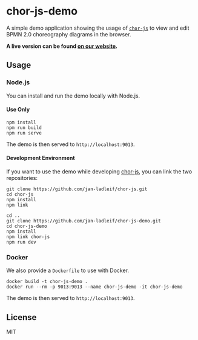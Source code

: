 # chor-js-demo

A simple demo application showing the usage of [`chor-js`](https://github.com/jan-ladleif/chor-js) to view and edit BPMN 2.0 choreography diagrams in the browser.

__A live version can be found [on our website](https://bpt-lab.org/chor-js-demo/).__

## Usage

### Node.js

You can install and run the demo locally with Node.js.

#### Use Only

```shell
npm install
npm run build
npm run serve
```

The demo is then served to `http://localhost:9013`.

#### Development Environment

If you want to use the demo while developing [chor-js](https://github.com/jan-ladleif/chor-js), you can link the two repositories:

```shell
git clone https://github.com/jan-ladleif/chor-js.git
cd chor-js
npm install
npm link

cd ..
git clone https://github.com/jan-ladleif/chor-js-demo.git
cd chor-js-demo
npm install
npm link chor-js
npm run dev
```

### Docker

We also provide a `Dockerfile` to use with Docker.

```shell
docker build -t chor-js-demo .
docker run --rm -p 9013:9013 --name chor-js-demo -it chor-js-demo
```

The demo is then served to `http://localhost:9013`.

## License

MIT
